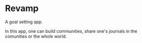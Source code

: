 # Revamp

A goal setting app.

In this app, one can build communities, share one's journals in the comunities or the whole world.
